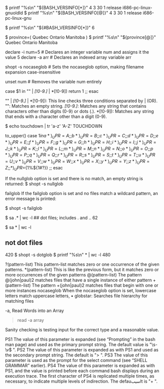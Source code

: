 $ printf "%s\n" "${BASH_VERSINFO[*]}"
4 3 30 1 release i686-pc-linux-gnuoldld
$ printf "%s\n" "${BASH_VERSINFO[@]}"
4
3
30
1
release
i686-pc-linux-gnu

$ printf "%s\n" "${#BASH_VERSINFO[*]}"
6

$ province=( Quebec Ontario Manitoba )
$ printf "%s\n" "${province[@]}"
Quebec
Ontario
Manitoba

declare -i num=5  # Declares an integer variable num and assigns it the value 5
declare -a arr   # Declares an indexed array variable arr


shopt -s nocaseglob  # Sets the nocaseglob option, making filename expansion case-insensitive

unset num  # Removes the variable num entirely

case $1 in
"" | *[!0-9.]* | *[!0-9]) return 1 ;;
esac


"" | *[!0-9.]* | *[!0-9]): This line checks three conditions separated by | (OR).
"": Matches an empty string.
*[!0-9.]*: Matches any string that contains characters other than digits (0-9) or dots (.).
*[!0-9]): Matches any string that ends with a character other than a digit (0-9).


$ echo touchdown | tr 'a-z' 'A-Z'
TOUCHDOWN


to_upper()
case $1 in
a*) _UPR=A ;; b*) _UPR=B ;; c*) _UPR=C ;; d*) _UPR=D ;;
e*) _UPR=E ;; f*) _UPR=F ;; g*) _UPR=G ;; h*) _UPR=H ;;
i*) _UPR=I ;; j*) _UPR=J ;; k*) _UPR=K ;; l*) _UPR=L ;;
m*) _UPR=M ;; n*) _UPR=N ;; o*) _UPR=O ;; p*) _UPR=P ;;
q*) _UPR=Q ;; r*) _UPR=R ;; s*) _UPR=S ;; t*) _UPR=T ;;
u*) _UPR=U ;; v*) _UPR=V ;; w*) _UPR=W ;; x*) _UPR=X ;;
y*) _UPR=Y ;; z*) _UPR=Z ;; *) _UPR=${1%${1#?}} ;;
esac


If the nullglob option is set and there is no match, an empty string is returned:
$ shopt -s nullglob

failglob
If the failglob option is set and no files match a wildcard pattern, an error message is printed:

$ shopt -s failglob


$ sa .* | wc -l ## dot files; includes . and ..
62

$ sa * | wc -l
 ## not dot files
420
$ shopt -s dotglob
$ printf "%s\n" * | wc -l
480

?(pattern-list)
This pattern-list matches zero or one occurrence of the given patterns.
*(pattern-list)
This is like the previous form, but it matches zero or more occurrences of the given patterns
@(pattern-list)
The pattern @(john|paul)2 matches files that have a single instance of either pattern
+(pattern-list)
The pattern +(john|paul)2 matches files that begin with one or more instances
nocaseglob
When the nocaseglob option is set, lowercase letters match uppercase letters,
•
 globstar: Searches file hierarchy for matching files

 -a, Read Words into an Array
 > read -a array

 Sanity checking is testing input for the correct type and a reasonable value.

 PS1
The value of this parameter is expanded (see “Prompting” in the bash man page) and used as the primary
prompt string. The default value is "\s-\v\$ ".
PS2
The value of this parameter is expanded as with PS1 and used as the secondary prompt string.
The default is "> ".
PS3
The value of this parameter is used as the prompt for the select command (see “SHELL GRAMMAR” earlier).
PS4
The value of this parameter is expanded as with PS1, and the value is printed before each command bash
displays during an execution trace. The first character of PS4 is replicated multiple times, as necessary, to
indicate multiple levels of indirection. The defauسیبlt is "+ ".